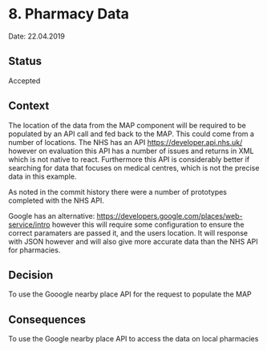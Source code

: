 # 8. Pharmacy Data

Date: 22.04.2019

## Status

Accepted

## Context

The location of the data from the MAP component will be required to be populated by an API call and fed back to the MAP. This could come from a number of locations. The NHS has an API https://developer.api.nhs.uk/ however on evaluation this API has a number of issues and returns in XML which is not native to react. Furthermore this API is considerably better if searching for data that focuses on medical centres, which is not the precise data in this example.

As noted in the commit history there were a number of prototypes completed with the NHS API. 

Google has an alternative: https://developers.google.com/places/web-service/intro however this will require some configuration to ensure the correct paramaters are passed it, and the users location. It will response with JSON however and will also give more accurate data than the NHS API for pharmacies.

## Decision

To use the Gooogle nearby place API for the request to populate the MAP

## Consequences

To use the Google nearby place API to access the data on local pharmacies